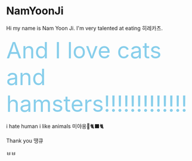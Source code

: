 # NamYoonJi

Hi my name is Nam Yoon Ji. I'm very talented at eating 히레카츠.

<span style="font-size: 60px; color: skyblue">And I love cats and hamsters!!!!!!!!!!!!!</span>

i hate human 
i like animals 미야옹🐹🐈‍⬛🐈

Thank you 땡큐 


ㅂㅂ
